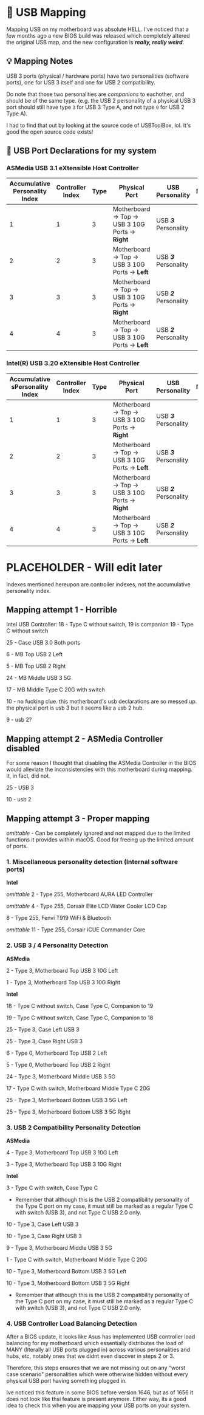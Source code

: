 # 🔌 USB Mapping
Mapping USB on my motherboard was absolute HELL. I've noticed that a few months ago a new BIOS build was released which completely altered the original USB map, and the new configuration is ***really, really weird***.

## 💡 Mapping Notes
USB 3 ports (physical / hardware ports) have two personalities (software ports), one for USB 3 itself and one for USB 2 compatibility.

Do note that those two personalities are *companions* to eachother, and should be of the same type. (e.g. the USB 2 personality of a physical USB 3 port should still have type `3` for USB 3 Type A, and not type `0` for USB 2 Type A).

I had to find that out by looking at the source code of USBToolBox, lol. It's good the open source code exists!

## 🔨 USB Port Declarations for my system
### ASMedia USB 3.1 eXtensible Host Controller
| Accumulative Personality Index | Controller Index | Type | Physical Port                                      | USB Personality         | Notes |
|-------------------|------------------|------|----------------------------------------------------|-------------------------|-|
| 1                 | 1                | 3    | Motherboard -> Top -> USB 3 10G Ports -> **Right** | USB ***3*** Personality | |
| 2                 | 2                | 3    | Motherboard -> Top -> USB 3 10G Ports -> **Left**  | USB ***3*** Personality | |
| 3                 | 3                | 3    | Motherboard -> Top -> USB 3 10G Ports -> **Right** | USB ***2*** Personality | |
| 4                 | 4                | 3    | Motherboard -> Top -> USB 3 10G Ports -> **Left**  | USB ***2*** Personality | |

### Intel(R) USB 3.20 eXtensible Host Controller
| Accumulative sPersonality Index | Controller Index | Type | Physical Port                                      | USB Personality         | Notes |
|-------------------|------------------|------|----------------------------------------------------|-------------------------|-|
| 1                 | 1                | 3    | Motherboard -> Top -> USB 3 10G Ports -> **Right** | USB ***3*** Personality | |
| 2                 | 2                | 3    | Motherboard -> Top -> USB 3 10G Ports -> **Left**  | USB ***3*** Personality | |
| 3                 | 3                | 3    | Motherboard -> Top -> USB 3 10G Ports -> **Right** | USB ***2*** Personality | |
| 4                 | 4                | 3    | Motherboard -> Top -> USB 3 10G Ports -> **Left**  | USB ***2*** Personality | |

# PLACEHOLDER - Will edit later
Indexes mentioned hereupon are controller indexes, not the accumulative personality index.

## Mapping attempt 1 - Horrible
Intel USB Controller:
18 - Type C without switch, 19 is companion
19 - Type C without switch

25 - Case USB 3.0 Both ports

6 - MB Top USB 2 Left

5 - MB Top USB 2 Right

24 - MB Middle USB 3 5G

17 - MB Middle Type C 20G with switch

10 - no fucking clue. this motherboard's usb declarations are so messed up. the physical port is usb 3 but it seems like a usb 2 hub. 

9 - usb 2?

## Mapping attempt 2 - ASMedia Controller disabled
For some reason I thought that disabling the ASMedia Controller in the BIOS would alleviate the inconsistencies with this motherboard during mapping. It, in fact, did not.

25 - USB 3

10 - usb 2

## Mapping attempt 3 - Proper mapping
*omittable* - Can be completely ignored and not mapped due to the limited functions it provides within macOS. Good for freeing up the limited amount of ports.

### 1. Miscellaneous personality detection (Internal software ports)
**Intel**

*omittable* 2 - Type 255, Motherboard AURA LED Controller

*omittable* 4 - Type 255, Corsair Elite LCD Water Cooler LCD Cap

8 - Type 255, Fenvi T919 WiFi & Bluetooth

*omittable* 11 - Type 255, Corsair iCUE Commander Core

### 2. USB 3 / 4 Personality Detection
**ASMedia**

2 - Type 3, Motherboard Top USB 3 10G Left

1 - Type 3, Motherboard Top USB 3 10G Right



**Intel**

18 - Type C without switch, Case Type C, Companion to 19

19 - Type C without switch, Case Type C, Companion to 18

25 - Type 3, Case Left USB 3

25 - Type 3, Case Right USB 3

6 - Type 0, Motherboard Top USB 2 Left

5 - Type 0, Motherboard Top USB 2 Right

24 - Type 3, Motherboard Middle USB 3 5G

17 - Type C with switch, Motherboard Middle Type C 20G

25 - Type 3, Motherboard Bottom USB 3 5G Left

25 - Type 3, Motherboard Bottom USB 3 5G Right

### 3. USB 2 Compatibility Personality Detection
**ASMedia**

4 - Type 3, Motherboard Top USB 3 10G Left

3 - Type 3, Motherboard Top USB 3 10G Right

**Intel**

3 - Type C with switch, Case Type C

- Remember that although this is the USB 2 compatibility personality of the Type C port on my case, it must still be marked as a regular Type C with switch (USB 3), and not Type C USB 2.0 only.

10 - Type 3, Case Left USB 3

10 - Type 3, Case Right USB 3

9 - Type 3, Motherboard Middle USB 3 5G

1 - Type C with switch, Motherboard Middle Type C 20G

10 - Type 3, Motherboard Bottom USB 3 5G Left

10 - Type 3, Motherboard Bottom USB 3 5G Right

- Remember that although this is the USB 2 compatibility personality of the Type C port on my case, it must still be marked as a regular Type C with switch (USB 3), and not Type C USB 2.0 only.

### 4. USB Controller Load Balancing Detection
After a BIOS update, it looks like Asus has implemented USB controller load balancing for my motherboard which essentially distributes the load of MANY (literally all USB ports plugged in) across various personalities and hubs, etc, notably ones that we didnt even discover in steps 2 or 3.

Therefore, this steps ensures that we are not missing out on any "worst case scenario" personalities which were otherwise hidden without every physical USB port having something plugged in.

Ive noticed this feature in some BIOS before version 1646, but as of 1656 it does not look like thsi feature is present anymore. Either way, its a good idea to check this when you are mapping your USB ports on your system.